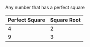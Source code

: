 Any number that has a perfect square

| Perfect Square | Square Root |
|----------------|-------------|
| 4				 | 2		   |
| 9              | 3		   |s